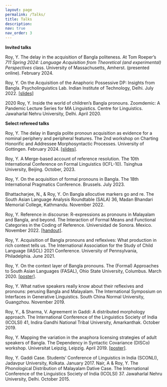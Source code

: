 ```yaml
---
layout: page
permalink: /Talks/
title: Talks
description: 
nav: true
nav_order: 3
---
```



**Invited talks**

Roy, Y. The delay in the acquisition of Bangla politeness. At Tom Roeper’s _711 Spring 2024: Language Acquisition from Theoretical (and experimental) Perspectives_ class. University of Massachusetts, Amherst. (presented online). February 2024. 

Roy, Y. On the Acquisition of the Anaphoric Possessive DP: Insights from Bangla. Psycholinguistics Lab. Indian Institute of Technology, Delhi. July 2022. [[slides]](https://drive.google.com/file/d/1X9uVG1wNj2E6h1GvpfjDp9i7PODOuUAa/view?usp=sharing)

2020 Roy, Y. Inside the world of children’s Bangla pronouns. Zoomdemic: A Pandemic Lecture Series for MA Linguistics. Centre for Linguistics. Jawaharlal Nehru University, Delhi. April 2020. 



**Select refereed talks**

Roy, Y. The delay in Bangla polite pronoun acquisition as evidence for a nominal periphery and peripheral features. The 2nd workshop on Charting Honorific and Addressee Morphosyntactic Processes. University of Gottingen. February 2024. [[slides]](https://drive.google.com/file/d/1vDGAIDrGvGfD-9aSuKpJC0jyDy11fuB2/view?usp=sharing).

Roy, Y. A Merge-based account of reference resolution. The 10th International Conference on Formal Linguistics (ICFL-10). Tsinghua University, Beijing. October, 2023.

Roy, Y. On the acquisition of formal pronouns in Bangla. The 18th International Pragmatics Conference. Brussels. July 2023.

Bhattacharjee, N., & Roy, Y. On Bangla allocutive markers go and re. The South Asian Language Analysis Roundtable (SALA) 36, Madan Bhandari Memorial College, Kathmandu. November 2022. 

Roy, Y. Reference in discourse: R-expressions as pronouns in Malayalam and Bangla, and beyond. The Interaction of Formal Means and Functional Categories in the Coding of Reference. Universidad de Sonora. Mexico. November 2022. [[handout]](https://drive.google.com/file/d/1O14_vyx1ZwlxX4T3oY5KWHrksEBm2n-D/view?usp=sharing).

Roy, Y. Acquisition of Bangla pronouns and reflexives: What production in rich context tells us. The International Association for the Study of Child Language (IASCL) 2021 Conference. University of Pennsylvania, Philadelphia. June 2021.

Roy, Y. On the context layer of Bangla pronouns. The (Formal) Approaches to South Asian Languages (FASAL), Ohio State University, Columbus. March 2020. [[poster]](https://drive.google.com/file/d/1cLYYHtHP91GGRrZPDGiYpy8KtzsuSqTa/view?usp=sharing). 

Roy, Y. What native speakers really know about their reflexives and pronouns: perusing Bangla and Malayalam. The International Symposium on Interfaces in Generative Linguistics. South China Normal University, Guangzhou. November 2019.

Roy, Y., & Sharma, V. Agreement in Gaddi: A distributed morphology approach. The International Conference of the Linguistics Society of India (ICOLSI) 41, Indira Gandhi National Tribal University, Amarkanthak. October 2019.

Roy, Y. Mapping the variation in the anaphora licensing strategies of adult speakers of Bangla. The Dependency in Syntactic Covariance (DISCo) workshop. Universitat Leipzig, Leipzig. April 2019. [[poster]](https://drive.google.com/file/d/11j0bawsvlE7LxKVEau--yXz7qUXVomjG/view?usp=sharing). 

Roy, Y. Gaddi Case. Students’ Conference of Linguistics in India (SCONLI), Jadavpur University, Kolkata. January 2017.
Nair, A & Roy, Y. The Phonological Distribution of Malayalam Dative Case. The International Conference of the Linguistics Society of India (ICOLSI) 37. Jawaharlal Nehru University, Delhi. October 2015. 

